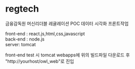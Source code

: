 # regtech
금융감독원 머신리더블 레귤레이션 POC
데이터 시각화 프론트작업

front-end : react.js,html,css,javascript</br>
back-end : node.js</br>
server: tomcat</br>

front-end test 시 tomcat webapps에 위의 빌드파일 다운로드 후 "http://yourhost/owl_web"로 진입
